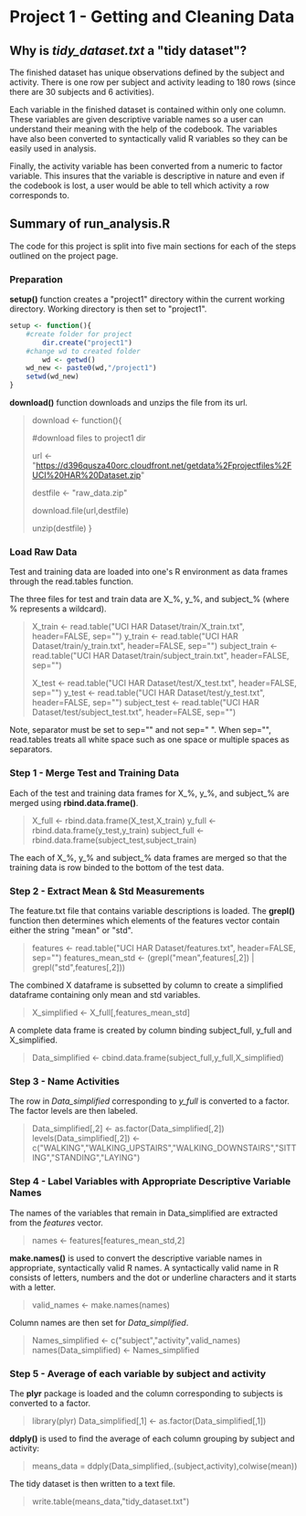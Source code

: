 # Project 1 - Getting and Cleaning Data

## Why is *tidy_dataset.txt* a "tidy dataset"?

The finished dataset has unique observations defined by the subject and activity.  There is one row per subject and activity leading to 180 rows (since there are 30 subjects and 6 activities).

Each variable in the finished dataset is contained within only one column.  These variables are given descriptive variable names so a user can understand their meaning with the help of the codebook.  The variables have also been converted to syntactically valid R variables so they can be easily used in analysis.

Finally, the activity variable has been converted from a numeric to factor variable.  This insures that the variable is descriptive in nature and even if the codebook is lost, a user would be able to tell which activity a row corresponds to.

## Summary of run_analysis.R

The code for this project is split into five main sections for each of the steps outlined on the project page.  

### Preparation

**setup()** function creates a "project1" directory within the current working directory.  Working directory is then set to "project1".

```R
setup <- function(){
	#create folder for project
		dir.create("project1")
	#change wd to created folder
		wd <- getwd()
	wd_new <- paste0(wd,"/project1")
	setwd(wd_new)
}
```

**download()** function downloads and unzips the file from its url.

> download <- function(){
>
>	 #download files to project1 dir
>
>	url <- "https://d396qusza40orc.cloudfront.net/getdata%2Fprojectfiles%2FUCI%20HAR%20Dataset.zip"
>
>	destfile <- "raw_data.zip"
>
>	download.file(url,destfile)
>
>	unzip(destfile)
> }


### Load Raw Data

Test and training data are loaded into one's R environment as data frames through the read.tables function. 

The three files for test and train data are X_%, y_%, and subject_% (where % represents a wildcard).

>  X_train <- read.table("UCI HAR Dataset/train/X_train.txt", header=FALSE, sep="")
>  y_train <- read.table("UCI HAR Dataset/train/y_train.txt", header=FALSE, sep="")
>  subject_train <- read.table("UCI HAR Dataset/train/subject_train.txt", header=FALSE, sep="")
>  
>  X_test <- read.table("UCI HAR Dataset/test/X_test.txt", header=FALSE, sep="")
>  y_test <- read.table("UCI HAR Dataset/test/y_test.txt", header=FALSE, sep="")
>  subject_test <- read.table("UCI HAR Dataset/test/subject_test.txt", header=FALSE, sep="")


Note, separator must be set to sep="" and not sep=" ".  When sep="", read.tables treats all white space such as one space or multiple spaces as separators.  

### Step 1 - Merge Test and Training Data

Each of the test and training data frames for X_%, y_%, and subject_% are merged using **rbind.data.frame()**.

>  X_full <- rbind.data.frame(X_test,X_train)
>  y_full <- rbind.data.frame(y_test,y_train)
>  subject_full <- rbind.data.frame(subject_test,subject_train)

The each of X_%, y_% and subject_% data frames are merged so that the training data is row binded to the bottom of the test data.

### Step 2 - Extract Mean & Std Measurements

The feature.txt file that contains variable descriptions is loaded.  The **grepl()** function then determines which elements of the features vector contain either the string "mean" or "std".

> features <- read.table("UCI HAR Dataset/features.txt", header=FALSE, sep="")
> features_mean_std <- (grepl("mean",features[,2]) | grepl("std",features[,2]))

The combined X dataframe is subsetted by column to create a simplified dataframe containing only mean and std variables.

> X_simplified <- X_full[,features_mean_std]

A complete data frame is created by column binding subject_full, y_full and X_simplified.

> Data_simplified <- cbind.data.frame(subject_full,y_full,X_simplified)

### Step 3 - Name Activities

The row in *Data_simplified* corresponding to *y_full* is converted to a factor.  The factor levels are then labeled.

> Data_simplified[,2] <- as.factor(Data_simplified[,2])
> levels(Data_simplified[,2]) <- c("WALKING","WALKING_UPSTAIRS","WALKING_DOWNSTAIRS","SITTING","STANDING","LAYING")

### Step 4 - Label Variables with Appropriate Descriptive Variable Names

The names of the variables that remain in Data_simplified are extracted from the *features* vector.

> names <- features[features_mean_std,2]

**make.names()** is used to convert the descriptive variable names in appropriate, syntactically valid R names.  A syntactically valid name in R consists of letters, numbers and the dot or underline characters and it starts with a letter.

> valid_names <- make.names(names)

Column names are then set for *Data_simplified*.

> Names_simplified <- c("subject","activity",valid_names)
> names(Data_simplified) <- Names_simplified

### Step 5 - Average of each variable by subject and activity

The **plyr** package is loaded and the column corresponding to subjects is converted to a factor.

> library(plyr)
> Data_simplified[,1] <- as.factor(Data_simplified[,1])

**ddply()** is used to find the average of each column grouping by subject and activity:

> means_data = ddply(Data_simplified,.(subject,activity),colwise(mean))

The tidy dataset is then written to a text file.

> write.table(means_data,"tidy_dataset.txt")





